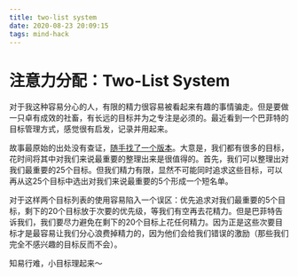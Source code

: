 ```yaml
---
title: two-list system
date: 2020-08-23 20:09:15
tags: mind-hack
---
```


# 注意力分配：Two-List System

对于我这种容易分心的人，有限的精力很容易被看起来有趣的事情骗走。但是要做一只卓有成效的社畜，有长远的目标并为之专注是必须的。最近看到一个巴菲特的目标管理方式，感觉很有启发，记录并用起来。

故事最原始的出处没有查证，[随手找了一个版本](https://hacpai.com/article/1534498720955)。大意是，我们都有很多的目标，花时间将其中对我们来说最重要的整理出来是很值得的。首先，我们可以整理出对我们最重要的25个目标。但我们精力有限，显然不可能同时追求这些目标，可以再从这25个目标中选出对我们来说最重要的5个形成一个短名单。

对于这样两个目标列表的使用容易陷入一个误区：优先追求对我们最重要的5个目标，剩下的20个目标放于次要的优先级，等我们有空再去花精力。但是巴菲特告诉我们，我们要尽力避免在剩下的20个目标上花任何精力。因为正是这些次要目标才是最容易让我们分心浪费掉精力的，因为他们会给我们错误的激励（那些我们完全不感兴趣的目标反而不会）。

知易行难，小目标理起来～